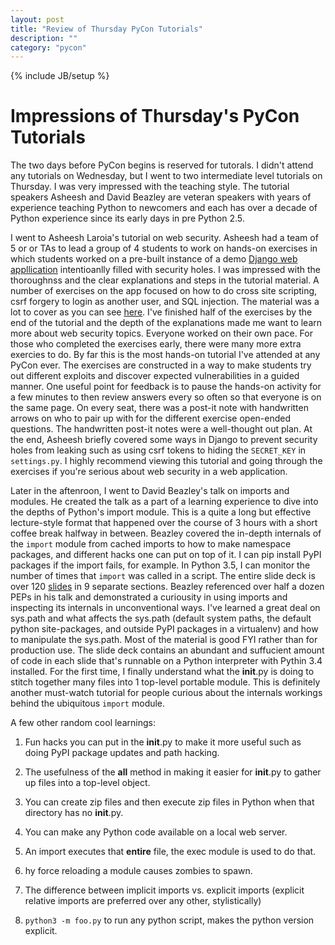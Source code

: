 ```yaml
---
layout: post
title: "Review of Thursday PyCon Tutorials"
description: ""
category: "pycon"
---
```

{% include JB/setup %}


Impressions of Thursday's PyCon Tutorials
===================================

The two days before PyCon begins is reserved for tutorals. I didn't attend any tutorials on Wednesday,  but I went to two intermediate level tutorials on Thursday. I was very impressed with the teaching style. The tutorial speakers Asheesh and David Beazley are veteran speakers with years of experience teaching Python to newcomers and each has over a decade of Python experience since its early days in pre Python 2.5.

I went to Asheesh Laroia's tutorial on web security. Asheesh had a team of 5 or or TAs to lead a group of 4 students to work on hands-on exercises in which students worked on a pre-built instance of a demo [Django web appllication](http://rocky-thicket-5783.herokuapp.com/) intentioanlly filled with security holes. I was impressed with the thoroughnss and the clear explanations and steps in the tutorial material. A number of exercises on the app focused on how to do cross site scripting, csrf forgery to login as another user, and SQL injection. The material was a lot to cover as you can see [here](http://petwitter.com/student-handout/static/slides.html). I've finished half of the exercises by the end of the tutorial and the depth of the explanations made me want to learn more about web security topics. Everyone worked on their own pace. For those who completed the exercises early, there were many more extra exercies to do. By far this is the most hands-on tutorial I've attended at any PyCon ever. The exercises are constructed in a way to make students try out different exploits and discover expected vulnerabilities in a guided manner. One useful point for feedback is to pause the hands-on activity for a few minutes to  then review answers every so often so that everyone is on the same page. On every seat, there was a post-it note with handwritten arrows on who to pair up with for the different exercise open-ended questions. The  handwritten post-it notes were a well-thought out plan. At the end, Asheesh briefly covered some ways in Django to prevent security holes from leaking such as using csrf tokens to hiding the `SECRET_KEY` in `settings.py`. I highly recommend viewing this tutorial and going through the exercises if you're serious about web security in a web application.

Later in the aftenroon, I went to David Beazley's talk on imports and modules. He created the talk as a part of a learning experience to dive into the depths of Python's import module. This is a quite a long but effective lecture-style format that happened over the course of 3 hours with a short coffee break halfway in between. Beazley covered the in-depth internals of the `import` module from cached imports to how to make namespace packages, and different hacks one can put on top of it. I can pip install PyPI packages if the import fails, for example. In Python 3.5,  I can monitor the number of times that `import` was called in a script. The entire slide deck is over 120 [slides](http://www.dabeaz.com/modulepackage/ModulePackage.pdf) in 9 separate sections. Beazley referenced over half a dozen PEPs in his talk and demonstrated a curiousity in using imports and inspecting its internals in unconventional ways. I've learned a great deal on sys.path and what affects the sys.path (default system paths, the default python site-packages, and outside PyPI packages in a virtualenv) and how to manipulate the sys.path. Most of the material is good FYI rather than for production use. The slide deck contains an abundant and suffucient amount of code in each slide that's runnable on a Python interpreter with Pythin 3.4 installed. For the first time, I finally understand what the __init__.py is doing to stitch together many files into 1 top-level portable module. This is definitely another must-watch tutorial for people curious about the internals workings behind the ubiquitous `import` module.

A few other random cool learnings:

1. Fun hacks you can put in the __init__.py to make it more useful such as doing PyPI package updates and path hacking.

2. The usefulness of the __all__ method in making it easier for __init__.py to gather up files into a top-level object.

3. You can create zip files and then execute zip files in Python when that directory has no __init__.py.

4. You can make any Python code available on a local web server.

5. An import executes that **entire** file, the exec module is used to do that.

6. hy force reloading a module causes zombies to spawn.

7. The difference between implicit imports vs. explicit imports (explicit relative imports are preferred over any other, stylistically)

8. `python3 -m foo.py` to run any python script, makes the python version explicit.

